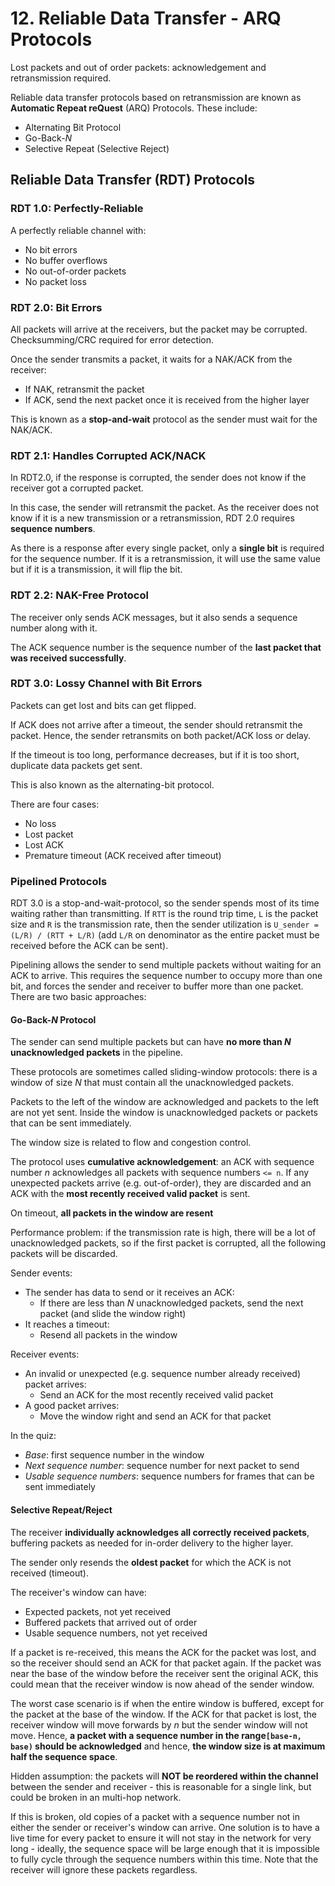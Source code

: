 # 12. Reliable Data Transfer - ARQ Protocols

Lost packets and out of order packets: acknowledgement and retransmission required.

Reliable data transfer protocols based on retransmission are known as **Automatic Repeat reQuest** (ARQ) Protocols. These include:

- Alternating Bit Protocol
- Go-Back-*N*
- Selective Repeat (Selective Reject)

## Reliable Data Transfer (RDT) Protocols

### RDT 1.0: Perfectly-Reliable

A perfectly reliable channel with:

- No bit errors
- No buffer overflows
- No out-of-order packets
- No packet loss

### RDT 2.0: Bit Errors

All packets will arrive at the receivers, but the packet may be corrupted.
Checksumming/CRC required for error detection.

Once the sender transmits a packet, it waits for a NAK/ACK from the receiver:

- If NAK, retransmit the packet
- If ACK, send the next packet once it is received from the higher layer

This is known as a **stop-and-wait** protocol as the sender must wait for the NAK/ACK.

### RDT 2.1: Handles Corrupted ACK/NACK

In RDT2.0, if the response is corrupted, the sender does not know if the receiver got a corrupted packet.

In this case, the sender will retransmit the packet. As the receiver does not know if it is a new transmission or a retransmission, RDT 2.0 requires **sequence numbers**.

As there is a response after every single packet, only a **single bit** is required for the sequence number. If it is a retransmission, it will use the same value but if it is a transmission, it will flip the bit.

### RDT 2.2: NAK-Free Protocol

The receiver only sends ACK messages, but it also sends a sequence number along with it.

The ACK sequence number is the sequence number of the **last packet that was received successfully**.

### RDT 3.0: Lossy Channel with Bit Errors

Packets can get lost and bits can get flipped.

If ACK does not arrive after a timeout, the sender should retransmit the packet. Hence, the sender retransmits on both packet/ACK loss or delay.

If the timeout is too long, performance decreases, but if it is too short, duplicate data packets get sent.

This is also known as the alternating-bit protocol.

There are four cases:

- No loss
- Lost packet
- Lost ACK
- Premature timeout (ACK received after timeout)

### Pipelined Protocols

RDT 3.0 is a stop-and-wait-protocol, so the sender spends most of its time waiting rather than transmitting. If `RTT` is the round trip time, `L` is the packet size and `R` is the transmission rate, then the sender utilization is `U_sender = (L/R) / (RTT + L/R)` (add `L/R` on denominator as the entire packet must be received before the ACK can be sent).

Pipelining allows the sender to send multiple packets without waiting for an ACK to arrive. This requires the sequence number to occupy more than one bit, and forces the sender and receiver to buffer more than one packet. There are two basic approaches:

#### Go-Back-*N* Protocol

The sender can send multiple packets but can have **no more than *N* unacknowledged packets** in the pipeline.

These protocols are sometimes called sliding-window protocols: there is a window of size *N* that must contain all the unacknowledged packets.

Packets to the left of the window are acknowledged and packets to the left are not yet sent. Inside the window is unacknowledged packets or packets that can be sent immediately.

The window size is related to flow and congestion control.

The protocol uses **cumulative acknowledgement**: an ACK with sequence number *n* acknowledges all packets with sequence numbers `<= n`. If any unexpected packets arrive (e.g. out-of-order), they are discarded and an ACK with the **most recently received valid packet** is sent.

On timeout, **all packets in the window are resent**

Performance problem: if the transmission rate is high, there will be a lot of unacknowledged packets, so if the first packet is corrupted, all the following packets will be discarded.

Sender events:

- The sender has data to send or it receives an ACK:
  - If there are less than *N* unacknowledged packets, send the next packet (and slide the window right)
- It reaches a timeout:
  - Resend all packets in the window

Receiver events:

- An invalid or unexpected (e.g. sequence number already received) packet arrives:
  - Send an ACK for the most recently received valid packet
- A good packet arrives:
  - Move the window right and send an ACK for that packet

In the quiz:

- *Base*: first sequence number in the window
- *Next sequence number*: sequence number for next packet to send
- *Usable sequence numbers*: sequence numbers for frames that can be sent immediately

#### Selective Repeat/Reject

The receiver **individually acknowledges all correctly received packets**, buffering packets as needed for in-order delivery to the higher layer.

The sender only resends the **oldest packet** for which the ACK is not received (timeout).

The receiver's window can have:

- Expected packets, not yet received
- Buffered packets that arrived out of order
- Usable sequence numbers, not yet received

If a packet is re-received, this means the ACK for the packet was lost, and so the receiver should send an ACK for that packet again. If the packet was near the base of the window before the receiver sent the original ACK, this could mean that the receiver window is now ahead of the sender window.

The worst case scenario is if when the entire window is buffered, except for the packet at the base of the window. If the ACK for that packet is lost, the receiver window will move forwards by *n* but the sender window will not move. Hence, **a packet with a sequence number in the range`[base-n, base)` should be acknowledged** and hence, **the window size is at maximum half the sequence space**.

Hidden assumption: the packets will **NOT be reordered within the channel** between the sender and receiver - this is reasonable for a single link, but could be broken in an multi-hop network.

If this is broken, old copies of a packet with a sequence number not in either the sender or receiver's window can arrive. One solution is to have a live time for every packet to ensure it will not stay in the network for very long - ideally, the sequence space will be large enough that it is impossible to fully cycle through the sequence numbers within this time. Note that the receiver will ignore these packets regardless.


